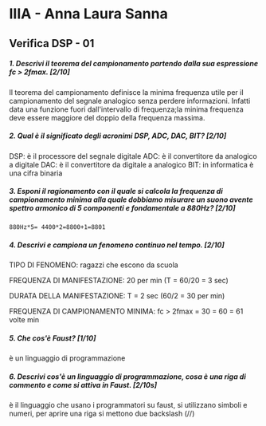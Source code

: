 # IIIA - Anna Laura Sanna

## Verifica DSP - 01

##### 1. Descrivi il teorema del campionamento partendo dalla sua espressione _fc > 2fmax_. [2/10]
Il teorema del campionamento definisce la minima frequenza utile per il campionamento del segnale analogico senza perdere informazioni. Infatti data una funzione fuori dall'intervallo di frequenza;la minima frequenza deve essere maggiore del doppio della frequenza massima.


##### 2. Qual è il significato degli acronimi _DSP_, _ADC_, _DAC_, _BIT_? [2/10]
DSP: è il processore del segnale digitale
ADC: è il convertitore da analogico a digitale
DAC: è il convertitore da digitale a analogico
BIT: in informatica è una cifra binaria


##### 3. Esponi il ragionamento con il quale si calcola la frequenza di campionamento minima alla quale dobbiamo misurare un suono avente spettro armonico di 5 componenti e fondamentale a _880Hz_? [2/10]

```
880Hz*5= 4400*2=8800+1=8801
```

##### 4. Descrivi e campiona un fenomeno continuo nel tempo. [2/10]

TIPO DI FENOMENO: ragazzi che escono da scuola

FREQUENZA DI MANIFESTAZIONE: 20 per min (T = 60/20 = 3 sec)

DURATA DELLA MANIFESTAZIONE: T = 2 sec (60/2 = 30 per min)

FREQUENZA DI CAMPIONAMENTO MINIMA: fc > 2fmax = 30 = 60 = 61 volte min

##### 5. Che cos'è _Faust_? [1/10]
è un linguaggio di programmazione


##### 6. Descrivi cos'è un linguaggio di programmazione, cosa è una riga di commento e come si attiva in _Faust_. [2/10s]
è il linguaggio che usano i programmatori su faust, si utilizzano simboli e numeri, per aprire una riga si mettono due backslash (//) 

